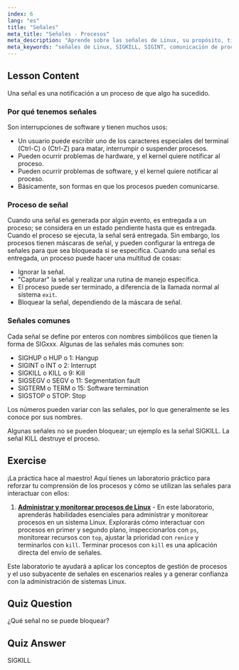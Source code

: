 ```yaml
---
index: 6
lang: "es"
title: "Señales"
meta_title: "Señales - Procesos"
meta_description: "Aprende sobre las señales de Linux, su propósito, tipos comunes como SIGINT y SIGKILL, y cómo los procesos las manejan. Comprende los conceptos básicos de las señales para un mejor control de Linux."
meta_keywords: "señales de Linux, SIGKILL, SIGINT, comunicación de procesos, tutorial de Linux, Linux para principiantes, guía de Linux"
---
```


## Lesson Content

Una señal es una notificación a un proceso de que algo ha sucedido.

### Por qué tenemos señales

Son interrupciones de software y tienen muchos usos:

- Un usuario puede escribir uno de los caracteres especiales del terminal (Ctrl-C) o (Ctrl-Z) para matar, interrumpir o suspender procesos.
- Pueden ocurrir problemas de hardware, y el kernel quiere notificar al proceso.
- Pueden ocurrir problemas de software, y el kernel quiere notificar al proceso.
- Básicamente, son formas en que los procesos pueden comunicarse.

### Proceso de señal

Cuando una señal es generada por algún evento, es entregada a un proceso; se considera en un estado pendiente hasta que es entregada. Cuando el proceso se ejecuta, la señal será entregada. Sin embargo, los procesos tienen máscaras de señal, y pueden configurar la entrega de señales para que sea bloqueada si se especifica. Cuando una señal es entregada, un proceso puede hacer una multitud de cosas:

- Ignorar la señal.
- "Capturar" la señal y realizar una rutina de manejo específica.
- El proceso puede ser terminado, a diferencia de la llamada normal al sistema `exit`.
- Bloquear la señal, dependiendo de la máscara de señal.

### Señales comunes

Cada señal se define por enteros con nombres simbólicos que tienen la forma de SIGxxx. Algunas de las señales más comunes son:

- SIGHUP o HUP o 1: Hangup
- SIGINT o INT o 2: Interrupt
- SIGKILL o KILL o 9: Kill
- SIGSEGV o SEGV o 11: Segmentation fault
- SIGTERM o TERM o 15: Software termination
- SIGSTOP o STOP: Stop

Los números pueden variar con las señales, por lo que generalmente se les conoce por sus nombres.

Algunas señales no se pueden bloquear; un ejemplo es la señal SIGKILL. La señal KILL destruye el proceso.

## Exercise

¡La práctica hace al maestro! Aquí tienes un laboratorio práctico para reforzar tu comprensión de los procesos y cómo se utilizan las señales para interactuar con ellos:

1. **[Administrar y monitorear procesos de Linux](https://labex.io/es/labs/comptia-manage-and-monitor-linux-processes-590864)** - En este laboratorio, aprenderás habilidades esenciales para administrar y monitorear procesos en un sistema Linux. Explorarás cómo interactuar con procesos en primer y segundo plano, inspeccionarlos con `ps`, monitorear recursos con `top`, ajustar la prioridad con `renice` y terminarlos con `kill`. Terminar procesos con `kill` es una aplicación directa del envío de señales.

Este laboratorio te ayudará a aplicar los conceptos de gestión de procesos y el uso subyacente de señales en escenarios reales y a generar confianza con la administración de sistemas Linux.

## Quiz Question

¿Qué señal no se puede bloquear?

## Quiz Answer

SIGKILL
